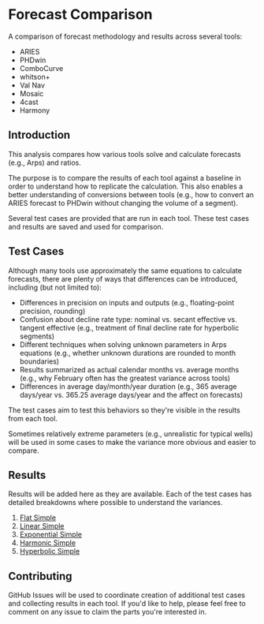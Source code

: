 # Forecast Comparison

A comparison of forecast methodology and results across several tools:

- ARIES
- PHDwin
- ComboCurve
- whitson+
- Val Nav
- Mosaic
- 4cast
- Harmony

## Introduction

This analysis compares how various tools solve and calculate forecasts (e.g., Arps) and ratios.

The purpose is to compare the results of each tool against a baseline in order to understand how to replicate the calculation. This also enables a better understanding of conversions between tools (e.g., how to convert an ARIES forecast to PHDwin without changing the volume of a segment).

Several test cases are provided that are run in each tool. These test cases and results are saved and used for comparison.

## Test Cases

Although many tools use approximately the same equations to calculate forecasts, there are plenty of ways that differences can be introduced, including (but not limited to):

- Differences in precision on inputs and outputs (e.g., floating-point precision, rounding)
- Confusion about decline rate type: nominal vs. secant effective vs. tangent effective (e.g., treatment of final decline rate for hyperbolic segments)
- Different techniques when solving unknown parameters in Arps equations (e.g., whether unknown durations are rounded to month boundaries)
- Results summarized as actual calendar months vs. average months (e.g., why February often has the greatest variance across tools)
- Differences in average day/month/year duration (e.g., 365 average days/year vs. 365.25 average days/year and the affect on forecasts)

The test cases aim to test this behaviors so they're visible in the results from each tool.

Sometimes relatively extreme parameters (e.g., unrealistic for typical wells) will be used in some cases to make the variance more obvious and easier to compare.

## Results

Results will be added here as they are available. Each of the test cases has detailed breakdowns where possible to understand the variances.

1. [Flat Simple](./test-cases/01-flat-simple/README.md)
2. [Linear Simple](./test-cases/02-linear-simple/README.md)
3. [Exponential Simple](./test-cases/03-exponential-simple/README.md)
4. [Harmonic Simple](./test-cases/04-harmonic-simple/README.md)
5. [Hyperbolic Simple](./test-cases/05-hyperbolic-simple/README.md)

## Contributing

GitHub Issues will be used to coordinate creation of additional test cases and collecting results in each tool. If you'd like to help, please feel free to comment on any issue to claim the parts you're interested in.
